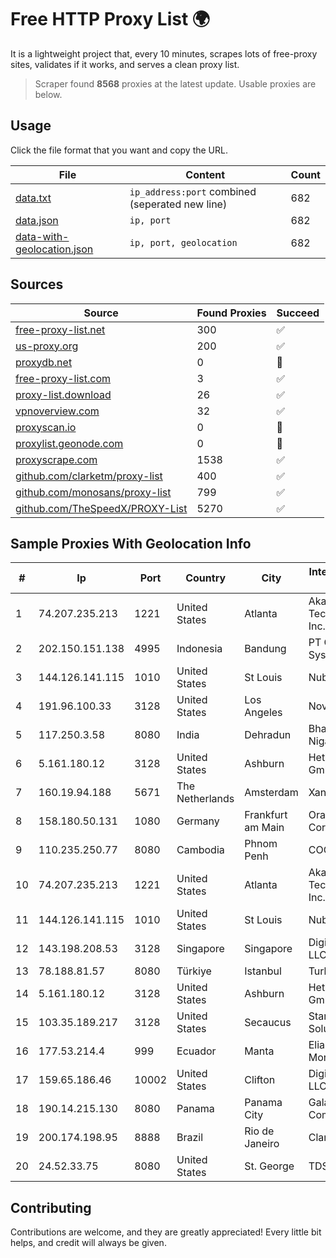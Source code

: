 
# Free HTTP Proxy List 🌍

It is a lightweight project that, every 10 minutes, scrapes lots of free-proxy sites, validates if it works, and serves a clean proxy list.


> Scraper found **8568** proxies at the latest update. Usable proxies are below.

## Usage

Click the file format that you want and copy the URL.


|File|Content|Count|
|----|-------|-----|
|[data.txt](https://raw.githubusercontent.com/themiralay/Proxy-List-World/master/data.txt)|`ip_address:port` combined (seperated new line)|682|
|[data.json](https://raw.githubusercontent.com/themiralay/Proxy-List-World/master/data.json)|`ip, port`|682|
|[data-with-geolocation.json](https://raw.githubusercontent.com/themiralay/Proxy-List-World/master/data-with-geolocation.json)|`ip, port, geolocation`|682|

## Sources

|Source|Found Proxies|Succeed|
|------|-------------|-------|
|[free-proxy-list.net](https://free-proxy-list.net)|300|✅|
|[us-proxy.org](https://www.us-proxy.org)|200|✅|
|[proxydb.net](http://proxydb.net)|0|🚫|
|[free-proxy-list.com](https://free-proxy-list.com/?page=&port=&type%5B%5D=http&type%5B%5D=https&up_time=0&search=Search)|3|✅|
|[proxy-list.download](https://www.proxy-list.download/HTTP)|26|✅|
|[vpnoverview.com](https://vpnoverview.com/privacy/anonymous-browsing/free-proxy-servers)|32|✅|
|[proxyscan.io](https://www.proxyscan.io)|0|🚫|
|[proxylist.geonode.com](https://proxylist.geonode.com/api/proxy-list?limit=300&page=1&sort_by=lastChecked&sort_type=desc&protocols=http,https)|0|🚫|
|[proxyscrape.com](https://api.proxyscrape.com/v2/?request=displayproxies&protocol=http&timeout=10000&country=all&ssl=all&anonymity=all)|1538|✅|
|[github.com/clarketm/proxy-list](https://raw.githubusercontent.com/clarketm/proxy-list/master/proxy-list-raw.txt)|400|✅|
|[github.com/monosans/proxy-list](https://raw.githubusercontent.com/monosans/proxy-list/main/proxies/http.txt)|799|✅|
|[github.com/TheSpeedX/PROXY-List](https://raw.githubusercontent.com/TheSpeedX/PROXY-List/master/http.txt)|5270|✅|


## Sample Proxies With Geolocation Info

|#|Ip|Port|Country|City|Internet Service Provider|
|-|--|----|-------|----|-------------------------|
|1|74.207.235.213|1221|United States|Atlanta|Akamai Technologies, Inc.|
|2|202.150.151.138|4995|Indonesia|Bandung|PT Comtronics Systems|
|3|144.126.141.115|1010|United States|St Louis|Nubes, LLC|
|4|191.96.100.33|3128|United States|Los Angeles|NovoServe B.V.|
|5|117.250.3.58|8080|India|Dehradun|Bharat Sanchar Nigam Ltd|
|6|5.161.180.12|3128|United States|Ashburn|Hetzner Online GmbH|
|7|160.19.94.188|5671|The Netherlands|Amsterdam|Xantho UAB|
|8|158.180.50.131|1080|Germany|Frankfurt am Main|Oracle Corporation|
|9|110.235.250.77|8080|Cambodia|Phnom Penh|COGETEL Co|
|10|74.207.235.213|1221|United States|Atlanta|Akamai Technologies, Inc.|
|11|144.126.141.115|1010|United States|St Louis|Nubes, LLC|
|12|143.198.208.53|3128|Singapore|Singapore|DigitalOcean, LLC|
|13|78.188.81.57|8080|Türkiye|Istanbul|TurkTelecom|
|14|5.161.180.12|3128|United States|Ashburn|Hetzner Online GmbH|
|15|103.35.189.217|3128|United States|Secaucus|Stark Industries Solutions LTD|
|16|177.53.214.4|999|Ecuador|Manta|Eliana Vanessa Morocho Oña|
|17|159.65.186.46|10002|United States|Clifton|DigitalOcean, LLC|
|18|190.14.215.130|8080|Panama|Panama City|Galaxy Communications|
|19|200.174.198.95|8888|Brazil|Rio de Janeiro|Claro S.A|
|20|24.52.33.75|8080|United States|St. George|TDS TELECOM|



## Contributing

Contributions are welcome, and they are greatly appreciated! Every
little bit helps, and credit will always be given.

